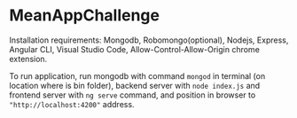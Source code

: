 # MeanAppChallenge

Installation requirements: Mongodb, Robomongo(optional), Nodejs, Express, Angular CLI, Visual Studio Code, Allow-Control-Allow-Origin chrome extension. 

To run application, run mongodb with command `mongod` in terminal (on location where is bin folder), backend server with `node index.js` and frontend server with `ng serve` command, and position in browser to `"http://localhost:4200"` address.<br>

